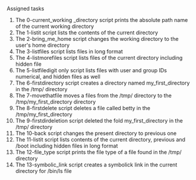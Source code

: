 Assigned tasks
1. The 0-current_working _directory script prints the absolute path name of the current working directory
2. The 1-listit script lists the contents of the current directory
3. The 2-bring_me_home script changes the working directory to the user's home directory
4. The 3-listfiles script lists files in long format
5. The 4-listmorefiles script lists files of the current directory including hidden file 
6. The 5-listfiledigit only script lists files with user and group IDs numerical, and hidden files as well
7. The 6-firstdirectory script creates a directory named my_first_directory in the /tmp/ directory
8. The 7-movethatfile moves a files from the /tmp/ directory to the /tmp/my_first_directory directory
9. The 8-firstdelete script deletes a file called betty in the /tmp/my_first_directory
10. The 9-firstdirdeletion script deleted the fold my_first_directory in the /tmp/ directory
11. The 10-back script changes the present directory to previous one
12. The 11-listit script lists contents of the current directory, previous and /boot including hidden files in long format
13. The 12-file_type script prints the file type of a file found in the /tmp/ directory
14. The 13-symbolic_link script creates a symbolick link in the current directory for /bin/ls file
